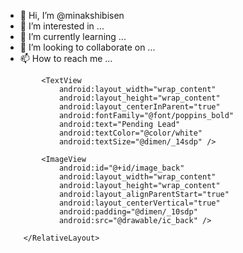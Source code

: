 - 👋 Hi, I’m @minakshibisen
- 👀 I’m interested in ...
- 🌱 I’m currently learning ...
- 💞️ I’m looking to collaborate on ...
- 📫 How to reach me ...

<!---
minakshibisen/minakshibisen is a ✨ special ✨ repository because its `README.md` (this file) appears on your GitHub profile.
You can click the Preview link to take a look at your changes.
--->
  <RelativeLayout
            android:id="@+id/header"
            android:layout_width="match_parent"
            android:layout_height="?attr/actionBarSize"
            android:background="@color/colorPrimary"
            android:orientation="horizontal">

            <TextView
                android:layout_width="wrap_content"
                android:layout_height="wrap_content"
                android:layout_centerInParent="true"
                android:fontFamily="@font/poppins_bold"
                android:text="Pending Lead"
                android:textColor="@color/white"
                android:textSize="@dimen/_14sdp" />

            <ImageView
                android:id="@+id/image_back"
                android:layout_width="wrap_content"
                android:layout_height="wrap_content"
                android:layout_alignParentStart="true"
                android:layout_centerVertical="true"
                android:padding="@dimen/_10sdp"
                android:src="@drawable/ic_back" />

        </RelativeLayout>
